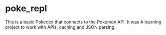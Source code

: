 # poke_repl
This is a basic Pokedex that connects to the Pokemon API.
It was A learning project to work with APIs, caching and JSON parsing.
